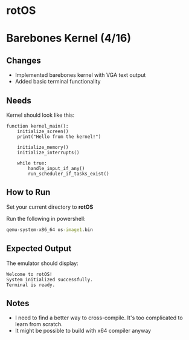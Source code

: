 # rotOS

# Barebones Kernel (4/16)

## Changes
- Implemented barebones kernel with VGA text output
- Added basic terminal functionality

## Needs
Kernel should look like this:
```
function kernel_main():
    initialize_screen()
    print("Hello from the kernel!")

    initialize_memory()
    initialize_interrupts()

    while true:
        handle_input_if_any()
        run_scheduler_if_tasks_exist()
```

## How to Run
Set your current directory to **rotOS**

Run the following in powershell:
```cmd
qemu-system-x86_64 os-image1.bin
```

## Expected Output
The emulator should display:
```
Welcome to rotOS!
System initialized successfully.
Terminal is ready.
```

## Notes
- I need to find a better way to cross-compile. It's too complicated to learn from scratch.
- It might be possible to build with x64 compiler anyway
